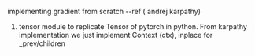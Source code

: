 implementing gradient from scratch  --ref ( andrej karpathy)

1. tensor module to replicate Tensor of pytorch in python.
    From karpathy implementation we just implement Context (ctx), inplace for _prev/children